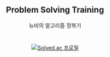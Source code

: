 <div align = "center">
<h2> Problem Solving Training </h2>

<p> 뉴비의 알고리즘 정복기 </p>

#
[![Solved.ac 프로필](http://mazassumnida.wtf/api/v2/generate_badge?boj=Insuuu24)](https://solved.ac/bebe524)




</div>

